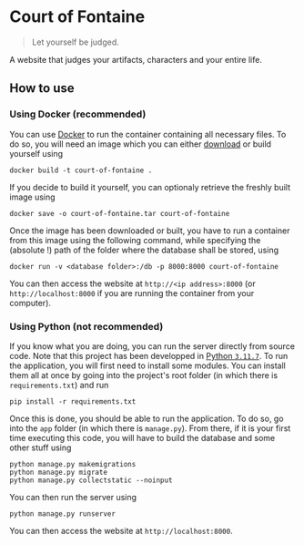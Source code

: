 # Court of Fontaine

> Let yourself be judged.

A website that judges your artifacts, characters and your entire life.

## How to use

### Using Docker (recommended)

You can use [Docker](https://www.docker.com) to run the container containing all necessary files. To do so, you will need an image which you can either [download](https://github.com/SoleilVermeil/court-of-fontaine/releases/latest) or build yourself using
```
docker build -t court-of-fontaine .
```
If you decide to build it yourself, you can optionaly retrieve the freshly built image using
```
docker save -o court-of-fontaine.tar court-of-fontaine
```
Once the image has been downloaded or built, you have to run a container from this image using the following command, while specifying the (absolute !) path of the folder where the database shall be stored, using
```
docker run -v <database folder>:/db -p 8000:8000 court-of-fontaine
```

You can then access the website at `http://<ip address>:8000` (or `http://localhost:8000` if you are running the container from your computer).

### Using Python (not recommended)

If you know what you are doing, you can run the server directly from source code. Note that this project has been developped in [Python `3.11.7`](https://www.python.org/downloads/release/python-3117/). To run the application, you will first need to install some modules. You can install them all at once by going into the project's root folder (in which there is `requirements.txt`) and run
```
pip install -r requirements.txt
```
Once this is done, you should be able to run the application. To do so, go into the `app` folder (in which there is `manage.py`). From there, if it is your first time executing this code, you will have to build the database and some other stuff using
```
python manage.py makemigrations
python manage.py migrate
python manage.py collectstatic --noinput
```
You can then run the server using
```
python manage.py runserver
```
You can then access the website at `http://localhost:8000`.

